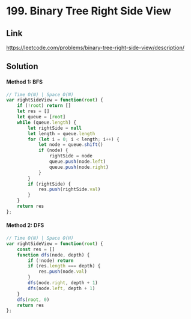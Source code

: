 # 199. Binary Tree Right Side View

## Link
https://leetcode.com/problems/binary-tree-right-side-view/description/

## Solution
#### Method 1: BFS
```javascript
// Time O(N) | Space O(N)
var rightSideView = function(root) {
    if (!root) return []
    let res = []
    let queue = [root]
    while (queue.length) {
        let rightSide = null
        let length = queue.length
        for (let i = 0; i < length; i++) {
            let node = queue.shift()
            if (node) {
                rightSide = node
                queue.push(node.left)
                queue.push(node.right)
            }
        }
        if (rightSide) {
            res.push(rightSide.val)
        }
    }
    return res
};
```
#### Method 2: DFS
```javascript
// Time O(N) | Space O(H)
var rightSideView = function(root) {
    const res = []
    function dfs(node, depth) {
        if (!node) return
        if (res.length === depth) {
            res.push(node.val)
        }
        dfs(node.right, depth + 1)
        dfs(node.left, depth + 1)
    }
    dfs(root, 0)
    return res
};
```
